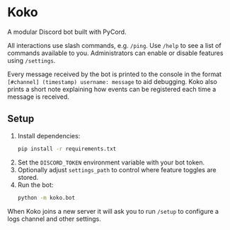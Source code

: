 # Koko

A modular Discord bot built with PyCord.

All interactions use slash commands, e.g. `/ping`.
Use `/help` to see a list of commands available to you.
Administrators can enable or disable features using `/settings`.

Every message received by the bot is printed to the console in the format
`[#channel] (timestamp) username: message` to aid debugging.
Koko also prints a short note explaining how events can be registered each time
a message is received.

## Setup

1. Install dependencies:
   ```bash
   pip install -r requirements.txt
   ```
2. Set the `DISCORD_TOKEN` environment variable with your bot token.
3. Optionally adjust `settings_path` to control where feature toggles are stored.
4. Run the bot:
   ```bash
   python -m koko.bot
   ```

When Koko joins a new server it will ask you to run `/setup` to configure a logs channel and other settings.

